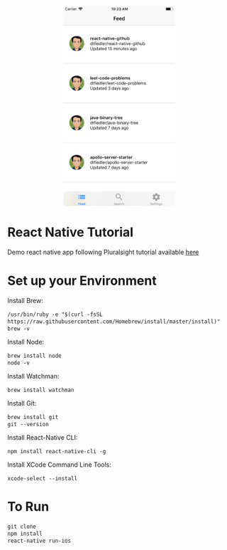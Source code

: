 <div align="center">
    <img src="screenshot.png" height=450>
</div>

# React Native Tutorial
Demo react native app following Pluralsight tutorial available [here](https://app.pluralsight.com/player?course=build-ios-apps-react-native&author=hendrik-swanepoel&name=build-ios-apps-react-native)

# Set up your Environment
Install Brew:
```
/usr/bin/ruby -e "$(curl -fsSL https://raw.githubusercontent.com/Homebrew/install/master/install)"
brew -v
```
Install Node:
```
brew install node
node -v
```
Install Watchman:
```
brew install watchman
```
Install Git:
```
brew install git
git --version
```
Install React-Native CLI:
```
npm install react-native-cli -g
```
Install XCode Command Line Tools:
```
xcode-select --install
```
# To Run
```
git clone
npm install
react-native run-ios
```
